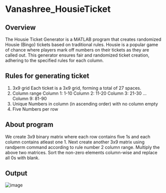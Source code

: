 # Vanashree_HousieTicket
## Overview
The Housie Ticket Generator is a MATLAB program that creates randomized Housie (Bingo) tickets based on traditional rules. Housie is a popular game of chance where players mark off numbers on their tickets as they are called out. This generator ensures fair and randomized ticket creation, adhering to the specified rules for each column.

## Rules for generating ticket
1. 3x9 grid
   Each ticket is a 3x9 grid, forming a total of 27 spaces.
2. Column range
   Column 1: 1-10
   Column 2: 11-20
   Column 3: 21-30
   ...
   Column 9: 81-90
3. Unique Numbers in column (in ascending order) with no column empty
4. Five Numbers per row

## About program
We create 3x9 binary matrix where each row contains five 1s and each column contains atleast one 1.
Next create another 3x9 matrix using randperm command according to rule number 2 column range.
Multiply the above two matrices.
Sort the non-zero elements column-wise and replace all 0s with blank.

## Output

![image](https://github.com/VanashreeParate/Vanashree_HousieTicket/assets/122006743/22565eba-5239-42e1-b6e5-8986435963fe)
